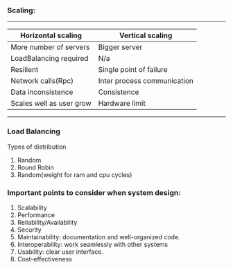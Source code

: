 ### Scaling:

_____________________________________________________________
| Horizontal scaling 		    |	Vertical scaling              |
|---------------------------|-------------------------------|
| More number of servers	  |	Bigger server							    |
| LoadBalancing required	  |	N/a							              |
| Resilient					        | Single point of failure		    |
| Network calls(Rpc)		    |	Inter process communication	  |
| Data inconsistence		    |	Consistence					          |
| Scales well as user grow	| Hardware limit				        |
-------------------------------------------------------------

### Load Balancing
Types of distribution  
1. Random
2. Round Robin
3. Random(weight for ram and cpu cycles)

### Important points to consider when system design:
1. Scalability
2. Performance
3. Reliability/Availability
4. Security
5. Maintainability:  documentation and well-organized code.
6. Interoperability: work seamlessly with other systems  
7. Usability: clear user interface.
8. Cost-effectiveness  
